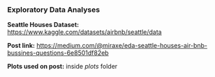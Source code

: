 ### Exploratory Data Analyses 

**Seattle Houses Dataset:** https://www.kaggle.com/datasets/airbnb/seattle/data

**Post link:** https://medium.com/@miraxe/eda-seattle-houses-air-bnb-bussines-questions-6e8501df82eb

**Plots used on post:** inside _plots_ folder
